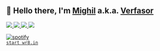 <p>
  <h2>
    👋 Hello there, I'm <a href="https://github.com/migftw">Mighil</a> a.k.a. <a href="https://verfasor.com/">Verfasor</a>
  </h2>
  <p>  
   <a href="https://github.com/migftw">
    <img src="https://img.shields.io/badge/github-migftw-211F1F?logo=github&logoColor=white&style=flat-square" />
  </a>
   <a href="https://github.com/verfasor">
    <img src="https://img.shields.io/badge/github-verfasor-333333?logo=github&logoColor=white&style=flat-square" />
  </a>  
  <a href="https://verfasor.com/">
    <img src="https://img.shields.io/badge/website-verfasor.com-211F1F?logo=react&logoColor=pink&style=flat-square" />
  </a>  
  <a href="https://www.linkedin.com/in/mighil">
    <img src="https://img.shields.io/badge/linkedin-mighil-0072B1?logo=linkedin&style=flat-square" />
  </a>
  </p>
  <p>  
  <a href="https://verfasor.com/sqr"><img alt="spotify" src="https://verfasor.com/sqr?ftssmqdnzi" /></a>
  <br>
<code><a href="https://wr8.in/">start wr8.in</a></code>
  </p>
</p>
 
